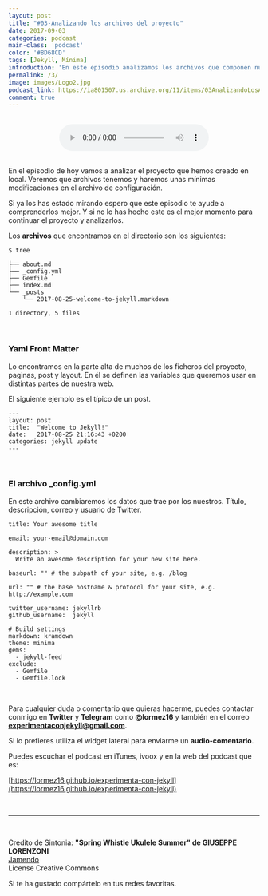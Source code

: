 ```yaml
---
layout: post 
title: "#03-Analizando los archivos del proyecto" 
date: 2017-09-03
categories: podcast
main-class: 'podcast'
color: '#8D68CD'
tags: [Jekyll, Mínima]
introduction: 'En este episodio analizamos los archivos que componen nuestro blog . '
permalink: /3/
image: images/Logo2.jpg
podcast_link: https://ia801507.us.archive.org/11/items/03AnalizandoLosArchivosDelProyecto/03-Analizando%20los%20archivos%20del%20proyecto.mp3
comment: true
---
```

<br>

<center>
 <audio controls>
  <source src="{{ page.podcast_link }}" type="audio/mp3">
</audio>
</center>
<br>

En el episodio de hoy vamos a analizar el proyecto que hemos creado en local. Veremos que archivos tenemos y haremos unas mínimas modificaciones en el archivo de configuración.

Si ya los has estado mirando espero que este episodio te ayude a comprenderlos mejor. Y si no lo has hecho este es el mejor momento para continuar el proyecto y analizarlos.

Los **archivos** que encontramos en el directorio son los siguientes:

```
$ tree

├── about.md
├── _config.yml
├── Gemfile
├── index.md
└── _posts
    └── 2017-08-25-welcome-to-jekyll.markdown

1 directory, 5 files

```
<br>

### Yaml Front Matter
Lo encontramos en la parte alta de muchos de los ficheros del proyecto, paginas, post y layout. En él se definen las variables que queremos usar en distintas partes de nuestra web.

El siguiente ejemplo es el típico de un post.
```
---
layout: post
title:  "Welcome to Jekyll!"
date:   2017-08-25 21:16:43 +0200
categories: jekyll update
---

```
<br>

### El archivo _config.yml

En este archivo cambiaremos los datos que trae  por los nuestros. Título, descripción, correo y usuario de Twitter.

```
title: Your awesome title

email: your-email@domain.com

description: > 
  Write an awesome description for your new site here. 
  
baseurl: "" # the subpath of your site, e.g. /blog

url: "" # the base hostname & protocol for your site, e.g. http://example.com

twitter_username: jekyllrb
github_username:  jekyll

# Build settings
markdown: kramdown
theme: minima
gems:
  - jekyll-feed
exclude:
  - Gemfile
  - Gemfile.lock

```
<br>

Para cualquier duda o comentario que quieras hacerme, puedes contactar conmigo en **Twitter** y **Telegram** como **@lormez16** y también en el correo **experimentaconjekyll@gmail.com**. 

Si lo prefieres utiliza el widget lateral para enviarme un **audio-comentario**.

Puedes escuchar el podcast en iTunes, ivoox y en la web del podcast que es:

 [https://lormez16.github.io/experimenta-con-jekyll](https://lormez16.github.io/experimenta-con-jekyll)




<br>


- - -
<br>

Credito de Sintonia:
**"Spring Whistle Ukulele Summer" de GIUSEPPE LORENZONI**  
[Jamendo](https://www.jamendo.com)  
License Creative Commons

Si te ha gustado compártelo en tus redes favoritas.

<!-- Begin SpeakPipe code -->
<script type="text/javascript">
(function(d){
var app = d.createElement('script'); app.type = 'text/javascript'; app.async = true;
var pt = ('https:' == document.location.protocol ? 'https://' : 'http://');
app.src = pt + 'www.speakpipe.com/loader/v6nlr21vd2ejbv25jd34rektczhqpr96.js';
var s = d.getElementsByTagName('script')[0]; s.parentNode.insertBefore(app, s);
})(document);
</script>
<!-- End SpeakPipe code -->


[mp3]: https://ia801507.us.archive.org/11/items/03AnalizandoLosArchivosDelProyecto/03-Analizando%20los%20archivos%20del%20proyecto.mp3  

